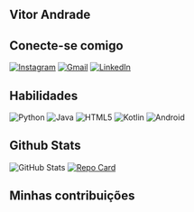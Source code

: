 ## Vitor Andrade


## Conecte-se comigo

[![Instagram](https://img.shields.io/badge/-Instagram-purple?style=for-the-badge&logo=instagram&logoColor=black)](https://www.instagram.com/andrade_.zzz/)
[![Gmail](https://img.shields.io/badge/Gmail-purple?style=for-the-badge&logo=gmail&logoColor=black)](vitorhugoareias@gmail.com)
[![LinkedIn](https://img.shields.io/badge/LinkedIn-purple?style=for-the-badge&logo=linkedin&logoColor=white)](https://www.linkedin.com/in/vitor-andrade-740aa7247/)

## Habilidades
![Python](https://img.shields.io/badge/python-purple?style=for-the-badge&logo=python&logoColor=white)
![Java](https://img.shields.io/badge/java-purple.svg?style=for-the-badge&logo=openjdk&logoColor=white)
![HTML5](https://img.shields.io/badge/HTML5-purple?style=for-the-badge&logo=html5&logoColor=white)
![Kotlin](https://img.shields.io/badge/Kotlin-purple?&style=for-the-badge&logo=kotlin&logoColor=white)
![Android](https://img.shields.io/badge/Android-purple?style=for-the-badge&logo=android&logoColor=white)
## Github Stats 
![GitHub Stats](https://github-readme-stats.vercel.app/api?username=Vh-Andrade&theme=transparent&bg_color=000&border_color=30A3DC&show_icons=true&icon_color=30A3DC&title_color=E94D5F&text_color=FFF)
[![Repo Card](https://github-readme-stats.vercel.app/api/pin/?username=Vh-AndradeE&repo=Gouenji&bg_color=000&border_color=30A3DC&show_icons=true&icon_color=30A3DC&title_color=E94D5F&text_color=FFF)](https://github.com/Vh-Andrade/Gouenji)

## Minhas contribuições 
